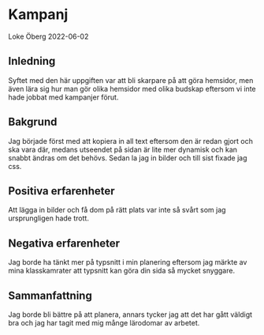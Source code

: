 # Kampanj

Loke Öberg 2022-06-02

## Inledning

Syftet med den här uppgiften var att bli skarpare på att göra hemsidor, men även lära sig hur man gör olika hemsidor med olika budskap eftersom vi inte hade jobbat med kampanjer förut.

## Bakgrund

Jag började först med att kopiera in all text eftersom den är redan gjort och ska vara där, medans utseendet på sidan är lite mer dynamisk och kan snabbt ändras om det behövs. Sedan la jag in bilder och till sist fixade jag css.

## Positiva erfarenheter

Att lägga in bilder och få dom på rätt plats var inte så svårt som jag ursprungligen hade trott.

## Negativa erfarenheter

Jag borde ha tänkt mer på typsnitt i min planering eftersom jag märkte av mina klasskamrater att typsnitt kan göra din sida så mycket snyggare.

## Sammanfattning

Jag borde bli bättre på att planera, annars tycker jag att det har gått väldigt bra och jag har tagit med mig månge lärodomar av arbetet.